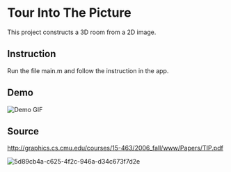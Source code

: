 # Tour Into The Picture
This project constructs a 3D room from a 2D image.
## Instruction
Run the file main.m and follow the instruction in the app.
## Demo
![Demo GIF](../animation/animation.gif)
## Source

http://graphics.cs.cmu.edu/courses/15-463/2006_fall/www/Papers/TIP.pdf

![5d89cb4a-c625-4f2c-946a-d34c673f7d2e](https://github.com/user-attachments/assets/d7d42797-813d-4b6a-9f92-c3e8f79416f2)
